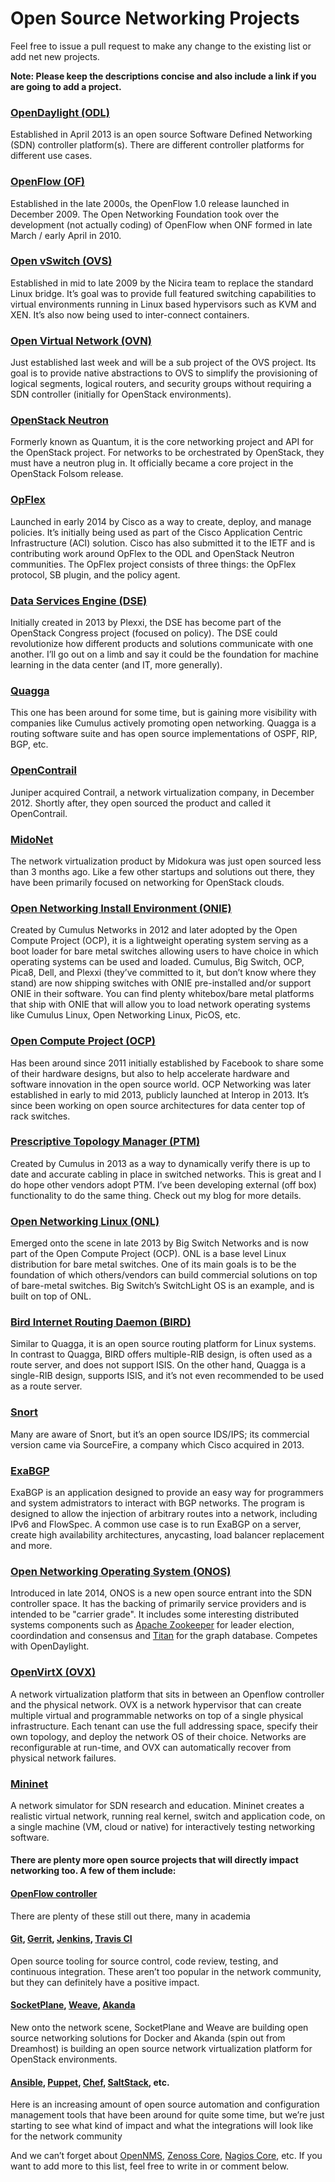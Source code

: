 # Open Source Networking Projects

Feel free to issue a pull request to make any change to the existing list or add net new projects.

**Note: Please keep the descriptions concise and also include a link if you are going to add a project.**

### [OpenDaylight (ODL)](http://www.opendaylight.org/)
Established in April 2013 is an open source Software Defined Networking (SDN) controller platform(s).  There are different controller platforms for different use cases.

### [OpenFlow (OF)](https://www.opennetworking.org/ja/sdn-resources-ja/onf-specifications/openflow)
Established in the late 2000s, the OpenFlow 1.0 release launched in December 2009.  The Open Networking Foundation took over the development (not actually coding) of OpenFlow when ONF formed in late March / early April in 2010.

### [Open vSwitch (OVS)](http://openvswitch.org/)
Established in mid to late 2009 by the Nicira team to replace the standard Linux bridge.  It’s goal was to provide full featured switching capabilities to virtual environments running in Linux based hypervisors such as KVM and XEN.  It’s also now being used to inter-connect containers.

### [Open Virtual Network (OVN)](http://openvswitch.org/pipermail/dev/2015-January/050380.html)
Just established last week and will be a sub project of the OVS project.  Its goal is to provide native abstractions to OVS to simplify the provisioning of logical segments, logical routers, and security groups without requiring a SDN controller (initially for OpenStack environments).

### [OpenStack Neutron](https://wiki.openstack.org/wiki/Neutron)
Formerly known as Quantum, it is the core networking project and API for the OpenStack project.  For networks to be orchestrated by OpenStack, they must have a neutron plug in.  It officially became a core project in the OpenStack Folsom release.

### [OpFlex](https://tools.ietf.org/html/draft-smith-opflex-00)
Launched in early 2014 by Cisco as a way to create, deploy, and manage policies. It’s initially being used as part of the Cisco Application Centric Infrastructure (ACI) solution.  Cisco has also submitted it to the IETF and is contributing work around OpFlex to the ODL and OpenStack Neutron communities.  The OpFlex project consists of three things: the OpFlex protocol, SB plugin, and the policy agent.

### [Data Services Engine (DSE)](https://github.com/stackforge/congress/tree/d1ef962a7e6e1a55537d50ebb3604ade73ba2588/congress/dse)
Initially created in 2013 by Plexxi, the DSE has become part of the OpenStack Congress project (focused on policy).  The DSE could revolutionize how different products and solutions communicate with one another.  I’ll go out on a limb and say it could be the foundation for machine learning in the data center (and IT, more generally).

### [Quagga](http://www.nongnu.org/quagga/)
This one has been around for some time, but is gaining more visibility with companies like Cumulus actively promoting open networking.  Quagga is a routing software suite and has open source implementations of OSPF, RIP, BGP, etc.

### [OpenContrail](http://www.opencontrail.org/)
Juniper acquired Contrail, a network virtualization company, in December 2012.  Shortly after, they open sourced the product and called it OpenContrail.

### [MidoNet](http://www.midokura.com/press-releases/midokura-open-sources-complete-iaas-network-virtualization-solution-openstack-community/)
The network virtualization product by Midokura was just open sourced less than 3 months ago.  Like a few other startups and solutions out there, they have been primarily focused on networking for OpenStack clouds.

### [Open Networking Install Environment (ONIE)](http://onie.opencompute.org/)
Created by Cumulus Networks in 2012 and later adopted by the Open Compute Project (OCP), it is a lightweight operating system serving as a boot loader for bare metal switches allowing users to have choice in which operating systems can be used and loaded.  Cumulus, Big Switch, OCP, Pica8, Dell, and Plexxi (they’ve committed to it, but don’t know where they stand) are now shipping switches with ONIE pre-installed and/or support ONIE in their software.  You can find plenty whitebox/bare metal platforms that ship with ONIE that will allow you to load network operating systems like Cumulus Linux, Open Networking Linux, PicOS, etc.

### [Open Compute Project (OCP)](http://www.opencompute.org/projects/networking/)
Has been around since 2011 initially established by Facebook to share some of their hardware designs, but also to help accelerate hardware and software innovation in the open source world.  OCP Networking was later established in early to mid 2013, publicly launched at Interop in 2013.  It’s since been working on open source architectures for data center top of rack switches.

### [Prescriptive Topology Manager (PTM)](http://cumulusnetworks.com/blog/complex-topology-and-wiring-validation-in-data-centers/)
Created by Cumulus in 2013 as a way to dynamically verify there is up to date and accurate cabling in place in switched networks.  This is great and I do hope other vendors adopt PTM.  I’ve been developing external (off box) functionality to do the same thing.  Check out my blog for more details.

### [Open Networking Linux (ONL)](http://opennetlinux.org/)
Emerged onto the scene in late 2013 by Big Switch Networks and is now part of the Open Compute Project (OCP).  ONL is a base level Linux distribution for bare metal switches.  One of its main goals is to be the foundation of which others/vendors can build commercial solutions on top of bare-metal switches.  Big Switch’s SwitchLight OS is an example, and is built on top of ONL.

### [Bird Internet Routing Daemon (BIRD)](http://bird.network.cz/)
Similar to Quagga, it is an open source routing platform for Linux systems.  In contrast to Quagga, BIRD offers multiple-RIB design, is often used as a route server, and does not support ISIS.  On the other hand, Quagga is a single-RIB design, supports ISIS, and it’s not even recommended to be used as a route server.

### [Snort](https://www.snort.org/)
Many are aware of Snort, but it’s an open source IDS/IPS; its commercial version came via SourceFire, a company which Cisco acquired in 2013.

### [ExaBGP](https://github.com/Exa-Networks/exabgp)
ExaBGP is an application designed to provide an easy way for programmers and system admistrators to interact with BGP networks. The program is designed to allow the injection of arbitrary routes into a network, including IPv6 and FlowSpec. A common use case is to run ExaBGP on a server, create high availability architectures, anycasting, load balancer replacement and more.

### [Open Networking Operating System (ONOS)](http://onosproject.org/)
Introduced in late 2014, ONOS is a new open source entrant into the SDN controller space. It has the backing of primarily service providers and is intended to be "carrier grade". It includes some interesting distributed systems components such as [Apache Zookeeper](https://zookeeper.apache.org/) for leader election, coordindation and consensus and [Titan](https://thinkaurelius.github.io/titan/) for the graph database. Competes with OpenDaylight.

### [OpenVirtX (OVX)](http://ovx.onlab.us/)
A network virtualization platform that sits in between an Openflow controller and the physical network. OVX is a network hypervisor that can create multiple virtual and programmable networks on top of a single physical infrastructure. Each tenant can use the full addressing space, specify their own topology, and deploy the network OS of their choice. Networks are reconfigurable at run-time, and OVX can automatically recover from physical network failures.

### [Mininet](http://mininet.org/)
A network simulator for SDN research and education. Mininet creates a realistic virtual network, running real kernel, switch and application code, on a single machine (VM, cloud or native) for interactively testing networking software.

#### There are plenty more open source projects that will directly impact networking too.  A few of them include:

#### [OpenFlow controller](http://yuba.stanford.edu/~casado/of-sw.html)
There are plenty of these still out there, many in academia

#### [Git](http://git-scm.com/), [Gerrit](http://code.google.com/p/gerrit/), [Jenkins](http://jenkins-ci.org/), [Travis CI](https://travis-ci.com/)
Open source tooling for source control, code review, testing, and continuous integration.  These aren’t too popular in the network community, but they can definitely have a positive impact.

#### [SocketPlane](http://socketplane.io/), [Weave](http://weave.works/), [Akanda](http://www.akanda.io/)
New onto the network scene, SocketPlane and Weave are building open source networking solutions for Docker and Akanda (spin out from Dreamhost) is building an open source network virtualization platform for OpenStack environments.

#### [Ansible](http://www.ansible.com/home), [Puppet](http://puppetlabs.com/), [Chef](https://www.chef.io/), [SaltStack](http://www.saltstack.com/), etc.
Here is an increasing amount of open source automation and configuration management tools that have been around for quite some time, but we’re just starting to see what kind of impact and what the integrations will look like for the network community

And we can’t forget about [OpenNMS](http://www.opennms.org/), [Zenoss Core](http://www.zenoss.org/), [Nagios Core](http://www.nagios.org/projects/), etc.  If you want to add more to this list, feel free to write in or comment below.
